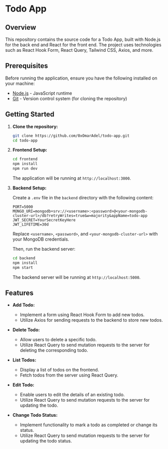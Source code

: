 # Todo App

## Overview

This repository contains the source code for a Todo App, built with Node.js for the back end and React for the front end. The project uses technologies such as React Hook Form, React Query, Tailwind CSS, Axios, and more.

## Prerequisites

Before running the application, ensure you have the following installed on your machine:

- [Node.js](https://nodejs.org/) - JavaScript runtime
- [Git](https://git-scm.com/) - Version control system (for cloning the repository)

## Getting Started

1. **Clone the repository:**

   ```bash
   git clone https://github.com/0xOmarAdel/todo-app.git
   cd todo-app
   ```

2. **Frontend Setup:**

   ```bash
   cd frontend
   npm install
   npm run dev
   ```

   The application will be running at `http://localhost:3000`.

3. **Backend Setup:**

   Create a `.env` file in the `backend` directory with the following content:

   ```env
   PORT=5000
   MONGO_URI=mongodb+srv://<username>:<password>@<your-mongodb-cluster-url>/db?retryWrites=true&w=majority&appName=todo-app
   JWT_SECRET=YourSecretKeyHere
   JWT_LIFETIME=30d
   ```

   Replace `<username>`, `<password>`, and `<your-mongodb-cluster-url>` with your MongoDB credentials.

   Then, run the backend server:

   ```bash
   cd backend
   npm install
   npm start
   ```

   The backend server will be running at `http://localhost:5000`.

## Features

- **Add Todo:**
  - Implement a form using React Hook Form to add new todos.
  - Utilize Axios for sending requests to the backend to store new todos.

- **Delete Todo:**
  - Allow users to delete a specific todo.
  - Utilize React Query to send mutation requests to the server for deleting the corresponding todo.

- **List Todos:**
  - Display a list of todos on the frontend.
  - Fetch todos from the server using React Query.

- **Edit Todo:**
  - Enable users to edit the details of an existing todo.
  - Utilize React Query to send mutation requests to the server for updating the todo.

- **Change Todo Status:**
  - Implement functionality to mark a todo as completed or change its status.
  - Utilize React Query to send mutation requests to the server for updating the todo status.